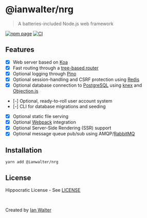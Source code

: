 # @ianwalter/nrg
> A batteries-included Node.js web framework

[![npm page][npmImage]][npmUrl]
[![CI][ciImage]][ciUrl]

## Features

- [x] Web server based on [Koa][koaUrl]
- [x] Fast routing through a [tree-based router][nrgRouterUrl]
- [x] Optional logging through [Pino][pinoUrl]
- [x] Optional session-handling and CSRF protection using [Redis][redisUrl]
- [x] Optional database connection to [PostgreSQL][postgresUrl] using
      [knex][knexUrl] and [Objection.js][objectionUrl]
- [-] Optional, ready-to-roll user account system
- [-] CLI for database migrations and seeding
- [x] Optional static file serving
- [x] Optional [Webpack][webpackUrl] integration
- [x] Optional Server-Side Rendering (SSR) support
- [x] Optional message queue pub/sub using AMQP/[RabbitMQ][rabbitmqUrl]

## Installation

```console
yarn add @ianwalter/nrg
```

## License

Hippocratic License - See [LICENSE][licenseUrl]

&nbsp;

Created by [Ian Walter](https://ianwalter.dev)

[npmImage]: https://img.shields.io/npm/v/@ianwalter/nrg.svg
[npmUrl]: https://www.npmjs.com/package/@ianwalter/nrg
[ciImage]: https://github.com/ianwalter/nrg/workflows/CI/badge.svg
[ciUrl]: https://github.com/ianwalter/nrg/actions
[koaUrl]: https://koajs.com/
[nrgRouterUrl]: https://github.com/ianwalter/nrg-router
[pinoUrl]: http://getpino.io/#/
[redisUrl]: https://redis.io/
[postgresUrl]: https://www.postgresql.org/
[knexUrl]: https://knexjs.org/
[objectionUrl]: https://vincit.github.io/objection.js/
[webpackUrl]: https://webpack.js.org/
[rabbitmqUrl]: https://www.rabbitmq.com/
[licenseUrl]: https://github.com/ianwalter/nrg/blob/master/LICENSE

